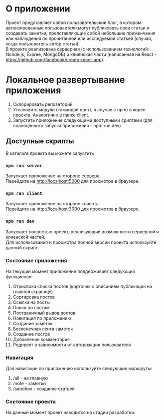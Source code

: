# О приложении 

Проект представляет собой пользовательский блог, в котором автоизированные пользоваетели могут публиковать свои статьи и создавать заметки, прелставляющие собой небольшие применчания или наблюдения по прочитанной или исследуемой статьей (случай, когда пользователь автор статьи).  
В проекте реализована серверная (с использованием технологий: Nonde.js, Expree, MongoDB) и клиенская части (написанная на React - https://github.com/facebook/create-react-app).

# Локальное развертывание приложения  

1. Склорировать репозеторий 
2. Утсановить модули (командой npm i, в случае с npm) в корен проекта. Аналогично в папке client.
3. Запустить приложение следующими доступными сриптами (для полноценного запуска приложения - npm run dev)

## Доступные скрипты

В каталоге проекта вы можете запустить

### `npm run server`

Запускает приложение на стороне сервера.\
Перейдите на [http://localhost:5000](http://localhost:5000) для просмотра в браузере.

### `npm run client`

Запускает приложение на стороне клиента.\
Перейдите на [http://localhost:3000](http://localhost:3000) для просмотра в браузере.

### `npm run dev`

Запускает полностью проект, реализующий возможности серверной и клиенской частей.\
Для использования и просмотра полной версии проекта используйте данный скрипт. 

### Состояние приложения
На текущий момент приложение поддерживает следующий функционал:
1. Отрисвока списка постов (карточек с описанием публикаций на главной странице)
2. Сортировка постов
3. Ссылка на посты
4. Поиск по постам
5. Постраничный вывод постов
6. Навигация по приложению
7. Создание заметок 
8. Бесконечная лента заметок
9. Создание постов 
10. Добавление комментария 
11. Редирект в зависимости от авторизации пользователя

### Навигация

Для навигации по приложению используйте следующие маршруты: 

1. /all - на главную
2. /note - заметки 
3. /sandbox - создание статьей

### Состояние проекта
На данный момент проект находится на стадии разработки. 
